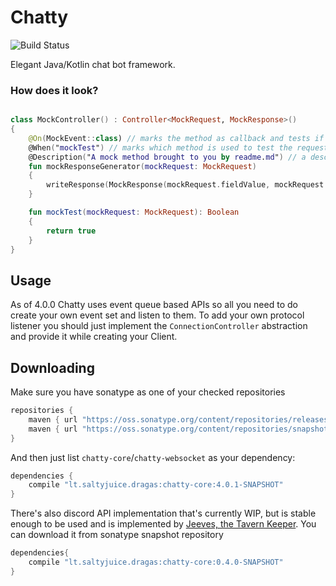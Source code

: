 # Chatty 

![Build Status](https://travis-ci.org/Dragas/Chatty.svg?branch=master)  

Elegant Java/Kotlin chat bot framework.

### How does it look?

```kotlin

class MockController() : Controller<MockRequest, MockResponse>()
{
    @On(MockEvent::class) // marks the method as callback and tests if request is or has a super class of the argument
    @When("mockTest") // marks which method is used to test the request
    @Description("A mock method brought to you by readme.md") // a description [shrug]
    fun mockResponseGenerator(mockRequest: MockRequest)
    {
        writeResponse(MockResponse(mockRequest.fieldValue, mockRequest.fieldName))
    }

    fun mockTest(mockRequest: MockRequest): Boolean
    {
        return true
    }
}
```

## Usage

As of 4.0.0 Chatty uses event queue based APIs so all you need to do create your own event set and listen to them.
To add your own protocol listener you should just implement the `ConnectionController` abstraction and provide it
while creating your Client.

## Downloading 

Make sure you have sonatype as one of your checked repositories
```groovy
repositories {
    maven { url "https://oss.sonatype.org/content/repositories/releases" }
    maven { url "https://oss.sonatype.org/content/repositories/snapshots" }
}
```
And then just list `chatty-core`/`chatty-websocket` as your dependency:
```groovy
dependencies {
    compile "lt.saltyjuice.dragas:chatty-core:4.0.1-SNAPSHOT"
}
```

There's also discord API implementation that's currently WIP, but is stable enough to be used
and is implemented by [Jeeves, the Tavern Keeper](https://github.com/Dragas/Biscord). You can download it
from sonatype snapshot repository
```groovy
dependencies{
    compile "lt.saltyjuice.dragas:chatty-core:0.4.0-SNAPSHOT"
}

```
